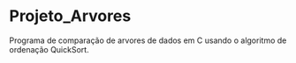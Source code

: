 # Projeto_Arvores
 Programa de comparação de arvores de dados em C usando o algoritmo de ordenação QuickSort.
